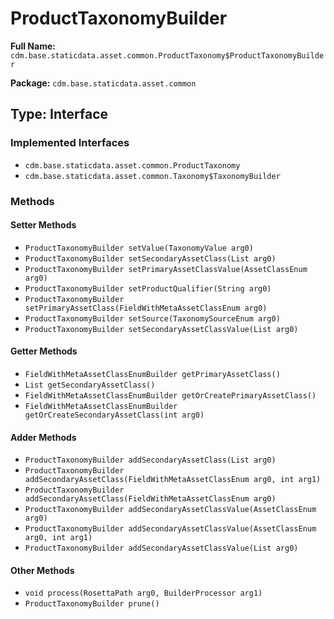 # ProductTaxonomyBuilder

**Full Name:** `cdm.base.staticdata.asset.common.ProductTaxonomy$ProductTaxonomyBuilder`

**Package:** `cdm.base.staticdata.asset.common`

## Type: Interface

### Implemented Interfaces

- `cdm.base.staticdata.asset.common.ProductTaxonomy`
- `cdm.base.staticdata.asset.common.Taxonomy$TaxonomyBuilder`

### Methods

#### Setter Methods

- `ProductTaxonomyBuilder setValue(TaxonomyValue arg0)`
- `ProductTaxonomyBuilder setSecondaryAssetClass(List arg0)`
- `ProductTaxonomyBuilder setPrimaryAssetClassValue(AssetClassEnum arg0)`
- `ProductTaxonomyBuilder setProductQualifier(String arg0)`
- `ProductTaxonomyBuilder setPrimaryAssetClass(FieldWithMetaAssetClassEnum arg0)`
- `ProductTaxonomyBuilder setSource(TaxonomySourceEnum arg0)`
- `ProductTaxonomyBuilder setSecondaryAssetClassValue(List arg0)`

#### Getter Methods

- `FieldWithMetaAssetClassEnumBuilder getPrimaryAssetClass()`
- `List getSecondaryAssetClass()`
- `FieldWithMetaAssetClassEnumBuilder getOrCreatePrimaryAssetClass()`
- `FieldWithMetaAssetClassEnumBuilder getOrCreateSecondaryAssetClass(int arg0)`

#### Adder Methods

- `ProductTaxonomyBuilder addSecondaryAssetClass(List arg0)`
- `ProductTaxonomyBuilder addSecondaryAssetClass(FieldWithMetaAssetClassEnum arg0, int arg1)`
- `ProductTaxonomyBuilder addSecondaryAssetClass(FieldWithMetaAssetClassEnum arg0)`
- `ProductTaxonomyBuilder addSecondaryAssetClassValue(AssetClassEnum arg0)`
- `ProductTaxonomyBuilder addSecondaryAssetClassValue(AssetClassEnum arg0, int arg1)`
- `ProductTaxonomyBuilder addSecondaryAssetClassValue(List arg0)`

#### Other Methods

- `void process(RosettaPath arg0, BuilderProcessor arg1)`
- `ProductTaxonomyBuilder prune()`

